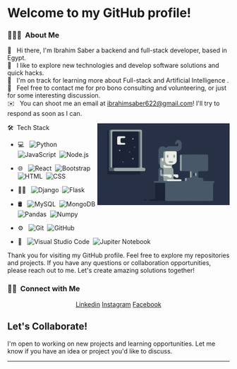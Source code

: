 # Welcome to my GitHub profile!



### 👨🏻‍💻 &nbsp;About Me
👋 &nbsp; Hi there, I'm Ibrahim Saber a backend and full-stack developer, based in Egypt. <br>
🤖 &nbsp; I like to explore new technologies and develop software solutions and quick hacks.<br>
🌱 &nbsp; I'm on track for learning more about Full-stack and Artificial Intelligence .<br>
💬 &nbsp; Feel free to contact me for pro bono consulting and volunteering, or just for some interesting discussion.<br>
✉️ &nbsp; You can shoot me an email at ibrahimsaber622@gmail.com! I'll try to respond as soon as I can.<br>
<!--📄 &nbsp;Please have a look at my [Résumé](https://www.ibra.com/resume.html) for more details about me. I'm open to feedback and suggestions!-->


<img alt="Night Coding" src="https://raw.githubusercontent.com/AVS1508/AVS1508/master/assets/Night-Coding.gif" align="right"/>

🛠 &nbsp;Tech Stack

- 💻 &nbsp;
    ![Python](https://img.shields.io/badge/-Python-05122A?style=flat&logo=python)&nbsp;
    ![JavaScript](https://img.shields.io/badge/-JavaScript-05122A?style=flat&logo=javascript)&nbsp;
    ![Node.js](https://img.shields.io/badge/-Node.js-05122A?style=flat&logo=node.js)
- 🌐 &nbsp;
    ![React](https://img.shields.io/badge/-React-05122A?style=flat&logo=react)&nbsp;
    ![Bootstrap](https://img.shields.io/badge/-Bootstrap-05122A?style=flat&logo=bootstrap&logoColor=563D7C)&nbsp;
    ![HTML](https://img.shields.io/badge/-HTML-05122A?style=flat&logo=HTML5)&nbsp;
    ![CSS](https://img.shields.io/badge/-CSS-05122A?style=flat&logo=CSS3&logoColor=1572B6)
- 👨‍💻 &nbsp;
    ![Django](https://img.shields.io/badge/-Django-05122A?style=flat&logo=django&logoColor=092E20)&nbsp;
    ![Flask](https://img.shields.io/badge/-Flask-05122A?style=flat&logo=flask)
- 🛢 &nbsp;
  ![MySQL](https://img.shields.io/badge/-MySQL-202020?style=plastic&logo=mysql&logoColor=33F703)&nbsp;
  ![MongoDB](https://img.shields.io/badge/-MongoDB-45FF4A?style=plastic&logo=mongodb&logoColor=0051FF)&nbsp;
  ![Pandas](https://img.shields.io/badge/-Pandas-FF9300?style=plastic&logo=pandas&logoColor=000000)&nbsp;
  ![Numpy](https://img.shields.io/badge/-Numpy-green?style=plastic&logo=numpy)

- ⚙️ &nbsp;
    ![Git](https://img.shields.io/badge/-Git-05122A?style=flat&logo=git)&nbsp;
    ![GitHub](https://img.shields.io/badge/-GitHub-05122A?style=flat&logo=github)

- 🔧 &nbsp;
  ![Visual Studio Code](https://img.shields.io/badge/-Visual%20Studio%20Code-45FF4A?style=plastic&logo=visual-studio-code&logoColor=0051FF)&nbsp;
  ![Jupiter Notebook](https://img.shields.io/badge/-Jupiter%20Notebook-FF9300?style=plastic&logo=jupiter-Notebook-&logoColor=000000)


Thank you for visiting my GitHub profile. Feel free to explore my repositories and projects. If you have any questions or collaboration opportunities, please reach out to me. Let's create amazing solutions together!

### 🤝🏻 &nbsp;Connect with Me

<p align="center">
<a href="https://www.linkedin.com/in/ibrahim1saber/">Linkedin</a>
<a href="https://www.instagram.com/ibrahimsabe.r/">Instagram</a>
<a href="https://www.facebook.com/ibrahim1saber/">Facebook</a>
</p>

## Let's Collaborate!

I'm open to working on new projects and learning opportunities. Let me know if you have an idea or project you'd like to discuss.

---

<!--[![Top Langs](https://github-readme-stats.vercel.app/api/top-langs/?username=ibrahimsaber1&layout=compact)](https://github.com/anuraghazra/github-readme-stats)
[![Your Name's GitHub stats](https://github-readme-stats.vercel.app/api?username=ibrahimsaber1&show_icons=true&theme=radical)](https://github.com/anuraghazra/github-readme-stats)-->

